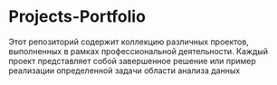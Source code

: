 # Projects-Portfolio
Этот репозиторий содержит коллекцию различных проектов, выполненных в рамках профессиональной деятельности.  Каждый проект представляет собой завершенное решение или пример реализации определенной задачи области анализа данных
